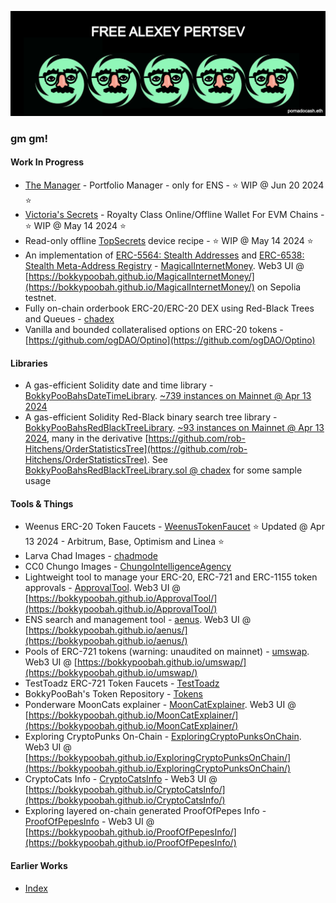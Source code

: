 ![](https://raw.githubusercontent.com/bokkypoobah/ChungoIntelligenceAgency/main/PornadoCash/freealexeypertsev.png)

### gm gm!

#### Work In Progress

* [The Manager](https://github.com/bokkypoobah/onlyfens) - Portfolio Manager - only for ENS - ⭐ WIP @ Jun 20 2024 ⭐
* [Victoria's Secrets](https://github.com/bokkypoobah/VictoriasSecrets) - Royalty Class Online/Offline Wallet For EVM Chains - ⭐ WIP @ May 14 2024 ⭐
* Read-only offline [TopSecrets](https://github.com/bokkypoobah/TopSecrets) device recipe - ⭐ WIP @ May 14 2024 ⭐
* An implementation of [ERC-5564: Stealth Addresses](https://eips.ethereum.org/EIPS/eip-5564) and [ERC-6538: Stealth Meta-Address Registry](https://eips.ethereum.org/EIPS/eip-6538) - [MagicalInternetMoney](https://github.com/bokkypoobah/MagicalInternetMoney). Web3 UI @ [https://bokkypoobah.github.io/MagicalInternetMoney/](https://bokkypoobah.github.io/MagicalInternetMoney/) on Sepolia testnet.
* Fully on-chain orderbook ERC-20/ERC-20 DEX using Red-Black Trees and Queues - [chadex](https://github.com/bokkypoobah/chadex)
* Vanilla and bounded collateralised options on ERC-20 tokens - [https://github.com/ogDAO/Optino](https://github.com/ogDAO/Optino)

#### Libraries

* A gas-efficient Solidity date and time library - [BokkyPooBahsDateTimeLibrary](https://github.com/bokkypoobah/BokkyPooBahsDateTimeLibrary). [~739 instances on Mainnet @ Apr 13 2024](https://etherscan.io/searchcontractlist?q=_daysToDate&a=all&sort=newest)
* A gas-efficient Solidity Red-Black binary search tree library - [BokkyPooBahsRedBlackTreeLibrary](https://github.com/bokkypoobah/BokkyPooBahsRedBlackTreeLibrary). [~93 instances on Mainnet @ Apr 13 2024](https://etherscan.io/searchcontractlist?q=insertFixup&a=all&sort=newest), many in the derivative [https://github.com/rob-Hitchens/OrderStatisticsTree](https://github.com/rob-Hitchens/OrderStatisticsTree). See [BokkyPooBahsRedBlackTreeLibrary.sol @ chadex](https://github.com/bokkypoobah/chadex/blob/master/contracts/BokkyPooBahsRedBlackTreeLibrary.sol) for some sample usage

#### Tools & Things

* Weenus ERC-20 Token Faucets - [WeenusTokenFaucet](https://github.com/bokkypoobah/WeenusTokenFaucet) ⭐ Updated @ Apr 13 2024 - Arbitrum, Base, Optimism and Linea ⭐
* Larva Chad Images - [chadmode](https://github.com/bokkypoobah/chadmode)
* CC0 Chungo Images - [ChungoIntelligenceAgency](https://github.com/bokkypoobah/ChungoIntelligenceAgency)
* Lightweight tool to manage your ERC-20, ERC-721 and ERC-1155 token approvals - [ApprovalTool](https://github.com/bokkypoobah/ApprovalTool). Web3 UI @ [https://bokkypoobah.github.io/ApprovalTool/](https://bokkypoobah.github.io/ApprovalTool/)
* ENS search and management tool - [aenus](https://github.com/bokkypoobah/aenus). Web3 UI @ [https://bokkypoobah.github.io/aenus/](https://bokkypoobah.github.io/aenus/)
* Pools of ERC-721 tokens (warning: unaudited on mainnet) - [umswap](https://github.com/bokkypoobah/umswap). Web3 UI @ [https://bokkypoobah.github.io/umswap/](https://bokkypoobah.github.io/umswap/)
* TestToadz ERC-721 Token Faucets - [TestToadz](https://github.com/bokkypoobah/TestToadz)
* BokkyPooBah's Token Repository - [Tokens](https://github.com/bokkypoobah/Tokens)
* Ponderware MoonCats explainer - [MoonCatExplainer](https://github.com/bokkypoobah/MoonCatExplainer). Web3 UI @ [https://bokkypoobah.github.io/MoonCatExplainer/](https://bokkypoobah.github.io/MoonCatExplainer/)
* Exploring CryptoPunks On-Chain - [ExploringCryptoPunksOnChain](https://github.com/bokkypoobah/ExploringCryptoPunksOnChain). Web3 UI @ [https://bokkypoobah.github.io/ExploringCryptoPunksOnChain/](https://bokkypoobah.github.io/ExploringCryptoPunksOnChain/)
* CryptoCats Info - [CryptoCatsInfo](https://github.com/bokkypoobah/CryptoCatsInfo) - Web3 UI @ [https://bokkypoobah.github.io/CryptoCatsInfo/](https://bokkypoobah.github.io/CryptoCatsInfo/)
* Exploring layered on-chain generated ProofOfPepes Info - [ProofOfPepesInfo](https://github.com/bokkypoobah/ProofOfPepesInfo) - Web3 UI @ [https://bokkypoobah.github.io/ProofOfPepesInfo/](https://bokkypoobah.github.io/ProofOfPepesInfo/)

#### Earlier Works

* [Index](https://github.com/bokkypoobah/Index)

<!--
**bokkypoobah/bokkypoobah** is a ✨ _special_ ✨ repository because its `README.md` (this file) appears on your GitHub profile.

Here are some ideas to get you started:

- 🔭 I’m currently working on ...
- 🌱 I’m currently learning ...
- 👯 I’m looking to collaborate on ...
- 🤔 I’m looking for help with ...
- 💬 Ask me about ...
- 📫 How to reach me: ...
- 😄 Pronouns: ...
- ⚡ Fun fact: ...
-->
